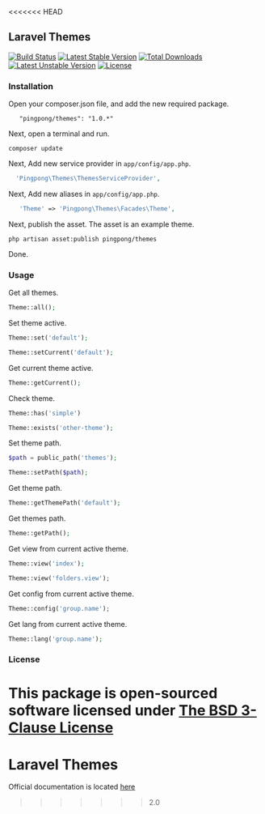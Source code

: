 <<<<<<< HEAD
## Laravel Themes

[![Build Status](https://travis-ci.org/pingpong-labs/themes.svg?branch=master)](https://travis-ci.org/pingpong-labs/themes)
[![Latest Stable Version](https://poser.pugx.org/pingpong/themes/v/stable.svg)](https://packagist.org/packages/pingpong/themes) [![Total Downloads](https://poser.pugx.org/pingpong/themes/downloads.svg)](https://packagist.org/packages/pingpong/themes) [![Latest Unstable Version](https://poser.pugx.org/pingpong/themes/v/unstable.svg)](https://packagist.org/packages/pingpong/themes) [![License](https://poser.pugx.org/pingpong/themes/license.svg)](https://packagist.org/packages/pingpong/themes)

### Installation

Open your composer.json file, and add the new required package.
```
   "pingpong/themes": "1.0.*"
```
Next, open a terminal and run.
```
composer update
```

Next, Add new service provider in `app/config/app.php`.

```php
  'Pingpong\Themes\ThemesServiceProvider',
```

Next, Add new aliases in `app/config/app.php`.

```php
   'Theme' => 'Pingpong\Themes\Facades\Theme',
```

Next, publish the asset. The asset is an example theme.
```
php artisan asset:publish pingpong/themes
```

Done.

### Usage

Get all themes.
```php
Theme::all();
```

Set theme active.
```php
Theme::set('default');

Theme::setCurrent('default');
```

Get current theme active.
```php
Theme::getCurrent();
```

Check theme.
```php
Theme::has('simple')

Theme::exists('other-theme');
```

Set theme path.
```php
$path = public_path('themes');

Theme::setPath($path);
```

Get theme path.
```php
Theme::getThemePath('default');
```

Get themes path.
```php
Theme::getPath();
```

Get view from current active theme.
```php
Theme::view('index');

Theme::view('folders.view');
```

Get config from current active theme.
```php
Theme::config('group.name');
```

Get lang from current active theme.
```php
Theme::lang('group.name');
```

### License

This package is open-sourced software licensed under [The BSD 3-Clause License](http://opensource.org/licenses/BSD-3-Clause)
=======
Laravel Themes
==============

Official documentation is located [here](http://sky.pingpong-labs.com/docs/2.0/themes)
>>>>>>> 2.0
